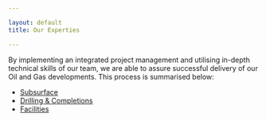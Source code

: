 ```yaml
---

layout: default
title: Our Experties

---
```


By implementing an integrated project management and utilising in-depth technical skills of our team, we are able to assure successful delivery of our Oil and Gas developments. This process is summarised below:


- [Subsurface](subsurface.html)
- [Drilling & Completions](drilling.html)
- [Facilities](facilities.html)
